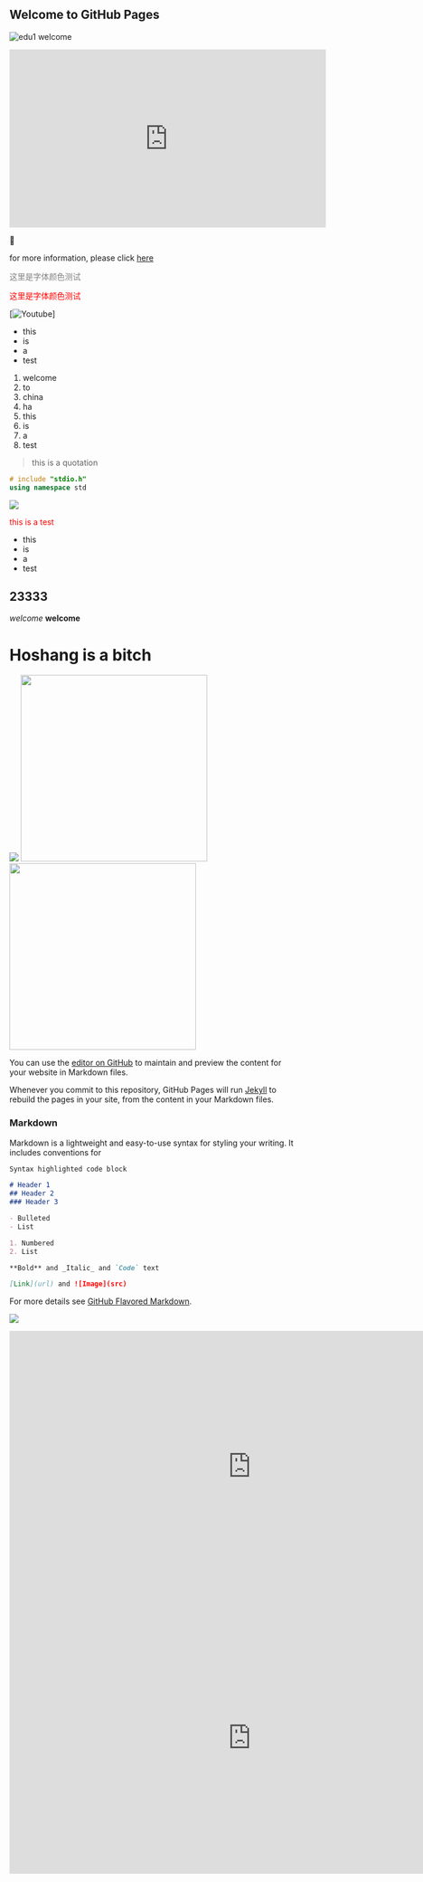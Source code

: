 ## Welcome to GitHub Pages

![edu1](figs/edu1.jpg)
welcome 




<iframe width="560" height="315" src="https://www.youtube.com/embed/qLeil7NLqgM" frameborder="0" allow="accelerometer; autoplay; encrypted-media; gyroscope; picture-in-picture" allowfullscreen></iframe>


[](xxx.github.io)

&#x1F34E;

for more information, please click [here](http://www.baidu.com)

<span style="color:grey">  这里是字体颜色测试  </span>

<span style="color:rgb(255,0,0)">  这里是字体颜色测试  </span>





[![Youtube](https://youtu.be/OqSmb3n0j8o)]

- this
- is 
- a 
- test


1. welcome
1. to 
1. china
2. ha
3. this
1. is
1. a
10. test

> this is a quotation

```c++
# include "stdio.h"
using namespace std 
```


![](figs/kiss.gif)

<span style="color:red"> this is a test </span>

* this
* is 
* a
* test

## 23333

*welcome*  **welcome**


# Hoshang is a bitch 

![](figs/education.jpg)
<img src="figs/education.jpg" width="330">     <img src="figs/education.jpg" width="330">


You can use the [editor on GitHub](https://github.com/yxqeducation/yxqeducation/edit/master/index.md) to maintain and preview the content for your website in Markdown files.

Whenever you commit to this repository, GitHub Pages will run [Jekyll](https://jekyllrb.com/) to rebuild the pages in your site, from the content in your Markdown files.

### Markdown

Markdown is a lightweight and easy-to-use syntax for styling your writing. It includes conventions for

```markdown
Syntax highlighted code block

# Header 1
## Header 2
### Header 3

- Bulleted
- List

1. Numbered
2. List

**Bold** and _Italic_ and `Code` text

[Link](url) and ![Image](src)
```

For more details see [GitHub Flavored Markdown](https://guides.github.com/features/mastering-markdown/).

[![](figs/edu1.jpg)](https://youtu.be/CAExWKYx_bg)

<iframe width="853" height="480" src="https://www.youtube.com/embed/tqx5JDvasYc" frameborder="0" allow="accelerometer; autoplay; encrypted-media; gyroscope; picture-in-picture" allowfullscreen></iframe>

<iframe width="853" height="480" src="https://www.youtube.com/embed/K3A8TQ9g1Rk" frameborder="0" allow="accelerometer; autoplay; encrypted-media; gyroscope; picture-in-picture" allowfullscreen></iframe>
